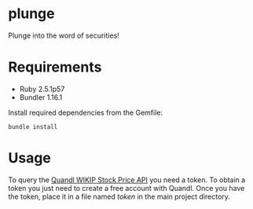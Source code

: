 # plunge
Plunge into the word of securities!

# Requirements
* Ruby 2.5.1p57
* Bundler 1.16.1

Install required dependencies from the Gemfile: 
```
bundle install
```

# Usage
To query the [Quandl WIKIP Stock Price API](https://www.quandl.com/databases/WIKIP) you need a token. To obtain a token you just need to create a free account with Quandl. Once you have the token, place it in a file named _token_ in the main project directory.  
